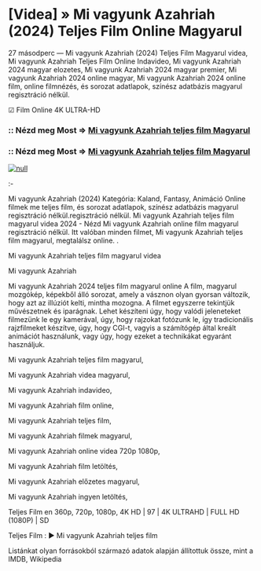 # [Videa] » Mi vagyunk Azahriah (2024) Teljes Film Online Magyarul






27 másodperc — Mi vagyunk Azahriah (2024) Teljes Film Magyarul videa, Mi vagyunk Azahriah Teljes Film Online Indavideo, Mi vagyunk Azahriah 2024 magyar elozetes, Mi vagyunk Azahriah 2024 magyar premier, Mi vagyunk Azahriah 2024 online magyar, Mi vagyunk Azahriah 2024 online film, online filmnézés, és sorozat adatlapok, színész adatbázis magyarul regisztráció nélkül.

☑ Film Online 4K ULTRA-HD

### :: Nézd meg Most => [Mi vagyunk Azahriah teljes film Magyarul](https://t.co/EWX7ZiArVK)

### :: Nézd meg Most => [Mi vagyunk Azahriah teljes film Magyarul](https://t.co/EWX7ZiArVK)

[![null](https://static.wixstatic.com/media/855a25_043b5abeb4ae4d35ac003198e7fe56ed~mv2.gif)](https://t.co/EWX7ZiArVK)

:-

Mi vagyunk Azahriah (2024) Kategória: Kaland, Fantasy, Animáció Online filmek me teljes film, és sorozat adatlapok, színész adatbázis magyarul regisztráció nélkül.regisztráció nélkül. Mi vagyunk Azahriah teljes film magyarul videa 2024 - Nézd Mi vagyunk Azahriah online film magyarul regisztráció nélkül. Itt valóban minden filmet, Mi vagyunk Azahriah teljes film magyarul, megtalálsz online. .

Mi vagyunk Azahriah teljes film magyarul videa

Mi vagyunk Azahriah

Mi vagyunk Azahriah 2024 teljes film magyarul online A film, magyarul mozgókép, képekből álló sorozat, amely a vásznon olyan gyorsan változik, hogy azt az illúziót kelti, mintha mozogna. A filmet egyszerre tekintjük művészetnek és iparágnak. Lehet készíteni úgy, hogy valódi jeleneteket filmezünk le egy kamerával, úgy, hogy rajzokat fotózunk le, így tradicionális rajzfilmeket készítve, úgy, hogy CGI-t, vagyis a számítógép által kreált animációt használunk, vagy úgy, hogy ezeket a technikákat egyaránt használjuk.

Mi vagyunk Azahriah teljes film magyarul,

Mi vagyunk Azahriah videa magyarul,

Mi vagyunk Azahriah indavideo,

Mi vagyunk Azahriah film online,

Mi vagyunk Azahriah teljes film,

Mi vagyunk Azahriah filmek magyarul,

Mi vagyunk Azahriah online videa 720p 1080p,

Mi vagyunk Azahriah film letöltés,

Mi vagyunk Azahriah előzetes magyarul,

Mi vagyunk Azahriah ingyen letöltés,

Teljes Film en 360p, 720p, 1080p, 4K HD | 97 | 4K ULTRAHD | FULL HD (1080P) | SD

Teljes Film : ► Mi vagyunk Azahriah teljes film

Listánkat olyan forrásokból származó adatok alapján állítottuk össze, mint a IMDB, Wikipedia
